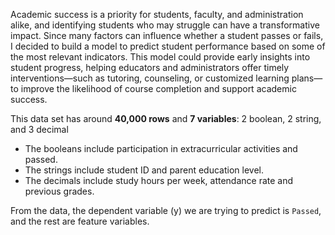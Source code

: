 Academic success is a priority for students, faculty, and administration alike, and identifying students who may struggle can have a transformative impact. Since many factors can influence whether a student passes or fails, I decided to build a model to predict student performance based on some of the most relevant indicators. This model could provide early insights into student progress, helping educators and administrators offer timely interventions—such as tutoring, counseling, or customized learning plans—to improve the likelihood of course completion and support academic success.

This data set has around <b>40,000 rows</b> and <b>7 variables</b>: 2 boolean, 2 string, and 3 decimal
    <ul>
        <li>The booleans include participation in extracurricular activities and passed.</li>
        <li>The strings include student ID and parent education level.</li>
        <li>The decimals include study hours per week, attendance rate and previous grades.</li>
    </ul>

From the data, the dependent variable (y) we are trying to predict is `Passed`, and the rest are feature variables.
